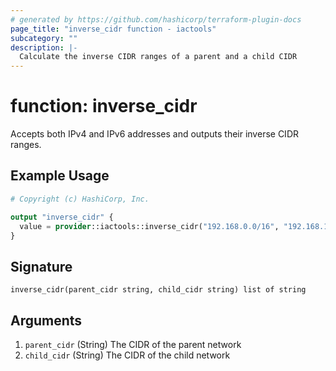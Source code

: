 ```yaml
---
# generated by https://github.com/hashicorp/terraform-plugin-docs
page_title: "inverse_cidr function - iactools"
subcategory: ""
description: |-
  Calculate the inverse CIDR ranges of a parent and a child CIDR
---
```


# function: inverse_cidr

Accepts both IPv4 and IPv6 addresses and outputs their inverse CIDR ranges.

## Example Usage

```terraform
# Copyright (c) HashiCorp, Inc.

output "inverse_cidr" {
  value = provider::iactools::inverse_cidr("192.168.0.0/16", "192.168.1.0/24")
}
```

## Signature

<!-- signature generated by tfplugindocs -->
```text
inverse_cidr(parent_cidr string, child_cidr string) list of string
```

## Arguments

<!-- arguments generated by tfplugindocs -->
1. `parent_cidr` (String) The CIDR of the parent network
1. `child_cidr` (String) The CIDR of the child network

